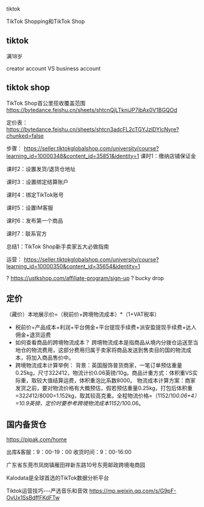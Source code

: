 
tiktok 

TikTok Shopping和TikTok Shop

## tiktok
满18岁


creator account VS business account

## tiktok shop
TikTok Shop首公里揽收覆盖范围
https://bytedance.feishu.cn/sheets/shtcnQjLTkniJP7ibAx0V1BGQOd

定价表：
https://bytedance.feishu.cn/sheets/shtcn3adcFL2cTGYJzlDYlcNyre?chunked=false


步骤：
https://seller.tiktokglobalshop.com/university/course?learning_id=10000348&content_id=35851&identity=1
课时1：缴纳店铺保证金

课时2：设置发货/退货仓地址

课时3：设置绑定结算账户

课时4：绑定TikTok账号

课时5：设置IM客服

课时6：发布第一个商品

课时7：联系官方

总结1：TikTok Shop新手卖家五大必做指南

运营：
https://seller.tiktokglobalshop.com/university/course?learning_id=10000350&content_id=35654&identity=1

? https://ustkshop.com/affiliate-program/sign-up
? bucky drop

## 定价

（藏价）本地展示价=（税前价+跨境物流成本）*（1+VAT税率）
- 税前价=产品成本+利润+平台佣金+平台提现手续费+派安盈提现手续费+达人佣金+退货运费
- 如何查看商品的跨境物流成本？
跨境物流成本是指商品从境内分拨仓运送至当地仓的物流费用，这部分费用归属于卖家将商品发送到售卖目的国的物流成本，将加入商品售价中。
- 跨境物流成本计算举例：
  背景：英国服饰普货商家，一笔订单预估重量0.25kg，尺寸32*24*12，物流计价0.06英镑/10g。商品计重方式：体积重VS实际重，取较大值结算运费，体积重泡比系数8000。
  物流成本计算方案：商家发货之前，要对物流价格有大概预估，假若预估重量0.25kg，打包后体积重=32*24*12/8000=1.152kg，取其较高克重。全程物流价格=（1152/10*0.06+4）=10.9英镑，定价时要参考跨境物流成本1152/10*0.06。

  
## 国内备货仓

https://pipak.com/home

出库&客服：9：00-19：00
收货时间：9：00-16:00

⼴东省东莞市凤岗镇雁⽥祥新东路10号东莞邮政跨境电商园



Kalodata是全球首选的TikTok数据分析平台

Tiktok运营技巧---严选音乐和音效
https://mp.weixin.qq.com/s/G9pF-OvUx1SsBdffFKdFTw